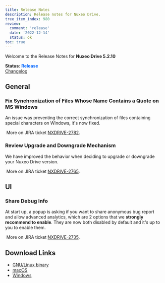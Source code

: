 ```yaml
---
title: Release Notes
description: Release notes for Nuxeo Drive.
tree_item_index: 980
review:
  comment: 'release'
  date: '2022-12-14'
  status: ok
toc: true
---
```


Welcome to the Release Notes for **Nuxeo Drive 5.2.10**

**Status**: <font color="#0066ff">**Release**</font> </br>
<i class="fa fa-long-arrow-right" aria-hidden="true"></i> [Changelog](https://github.com/nuxeo/nuxeo-drive/blob/master/docs/changes/5.2.10.md)

## General

### Fix Synchronization of Files Whose Name Contains a Quote on MS Windows

An issue was preventing the correct synchronization of files containing special characters on Windows, it's now fixed. 

<i class="fa fa-long-arrow-right" aria-hidden="true"></i>&nbsp;More on JIRA ticket [NXDRIVE-2782](https://jira.nuxeo.com/browse/NXDRIVE-2782).

### Review Upgrade and Downgrade Mechanism

We have improved the behavior when deciding to upgrade or downgrade your Nuxeo Drive version. 

<i class="fa fa-long-arrow-right" aria-hidden="true"></i>&nbsp;More on JIRA ticket [NXDRIVE-2765](https://jira.nuxeo.com/browse/NXDRIVE-2765).

## UI 

### Share Debug Info 

At start up, a popup is asking if you want to share anonymous bug report and allow advanced analytics, which are 2 options that we **strongly recommend to enable**. They are now both disabled by default and it's up to you to enable them. 

<i class="fa fa-long-arrow-right" aria-hidden="true"></i>&nbsp;More on JIRA ticket [NXDRIVE-2735](https://jira.nuxeo.com/browse/NXDRIVE-2735).

## Download Links

- [GNU/Linux binary](https://community.nuxeo.com/static/drive-updates/release/nuxeo-drive-5.2.10-x86_64.AppImage)
- [macOS](https://community.nuxeo.com/static/drive-updates/release/nuxeo-drive-5.2.10.dmg)
- [Windows](https://community.nuxeo.com/static/drive-updates/release/nuxeo-drive-5.2.10.exe)
